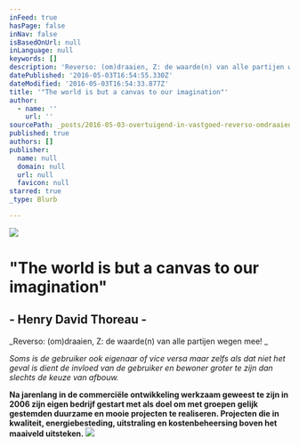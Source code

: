 ```yaml
---
inFeed: true
hasPage: false
inNav: false
isBasedOnUrl: null
inLanguage: null
keywords: []
description: 'Reverso: (om)draaien, Z: de waarde(n) van alle partijen wegen mee! '
datePublished: '2016-05-03T16:54:55.330Z'
dateModified: '2016-05-03T16:54:33.877Z'
title: '"The world is but a canvas to our imagination"'
author:
  - name: ''
    url: ''
sourcePath: _posts/2016-05-03-overtuigend-in-vastgoed-reverso-omdraaien-z-de-waarde.md
published: true
authors: []
publisher:
  name: null
  domain: null
  url: null
  favicon: null
starred: true
_type: Blurb

---
```

![](https://the-grid-user-content.s3-us-west-2.amazonaws.com/ed872823-b665-4095-b469-687f2a927013.jpg)

# "The world is but a canvas to our imagination"

## - Henry David Thoreau -

_Reverso: (om)draaien, Z: de waarde(n) van alle partijen wegen mee! _

_Soms is de gebruiker ook eigenaar of vice versa maar zelfs als dat niet het geval is dient de invloed van de gebruiker en bewoner groter te zijn dan slechts de keuze van afbouw._

**Na jarenlang in de commerciële ontwikkeling werkzaam geweest te zijn in 2006 zijn eigen bedrijf gestart met als doel om met groepen gelijk gestemden duurzame en mooie projecten te realiseren. Projecten die in kwaliteit, energiebesteding, uitstraling en kostenbeheersing boven het maaiveld uitsteken.**
![](https://the-grid-user-content.s3-us-west-2.amazonaws.com/01dfdb3f-5732-40bc-85b8-600c5182d6e9.jpg)